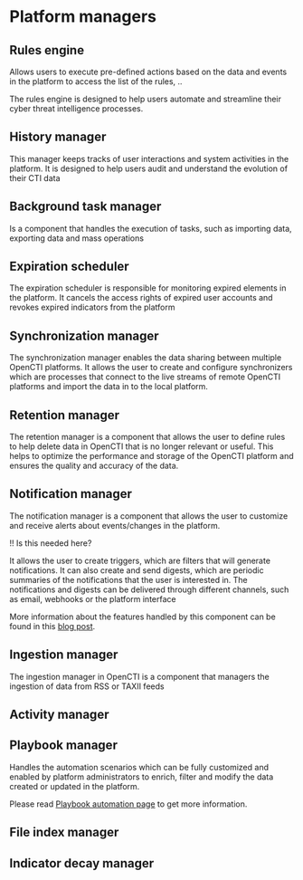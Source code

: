 # Platform managers

## Rules engine

Allows users to execute pre-defined actions based on the data and events in the platform
to access the list of the rules, ..

The rules engine is designed to help users automate and streamline their cyber threat intelligence processes.

## History manager
This manager keeps tracks of user interactions and system activities in the platform.
It is designed to help users audit and understand the evolution of their CTI data

## Background task manager

Is a component that handles the execution of tasks, such as importing data, exporting data and mass operations

## Expiration scheduler

The expiration scheduler is responsible for monitoring expired elements in the platform.
It cancels the access rights of expired user accounts and revokes expired indicators from the platform

## Synchronization manager

The synchronization manager enables the data sharing between multiple OpenCTI platforms. It allows the user to create and configure synchronizers which are processes that connect to the live streams of remote OpenCTI platforms and import the data in to the local platform. 

## Retention manager

The retention manager is a component that allows the user to define rules to help delete data in OpenCTI that is no longer relevant or useful. This helps to optimize the performance and storage of the OpenCTI platform and ensures the quality and accuracy of the data.

## Notification manager

The notification manager is a component that allows the user to customize and receive alerts about events/changes in the platform.

!! Is this needed here?

It allows the user to create triggers, which are filters that will generate notifications.
It can also create and send digests, which are periodic summaries of the notifications that the user is interested in.
The notifications and digests can be delivered through different channels, such as email, webhooks or the platform interface

More information about the features handled by this component can be found in this [blog post](https://blog.filigran.io/opencti-notifications-and-digests-a-new-powerful-engine-for-the-knowledge-graph-5bb9f04586d9).

## Ingestion manager

The ingestion manager in OpenCTI is a component that managers the ingestion of data from RSS or TAXII feeds

## Activity manager

## Playbook manager

Handles the automation scenarios which can be fully customized and enabled by platform administrators to enrich, filter and modify the data created or updated in the platform.

Please read [Playbook automation page](../usage/automation.md) to get more information.

## File index manager

## Indicator decay manager


